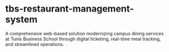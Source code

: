 # tbs-restaurant-management-system
A comprehensive web-based solution modernizing campus dining services at Tunis Business School through digital ticketing, real-time meal tracking, and streamlined operations.
